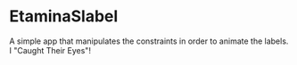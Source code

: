 # EtaminaSlabel
A simple app that manipulates the constraints in order to animate the labels. I "Caught Their Eyes"!
